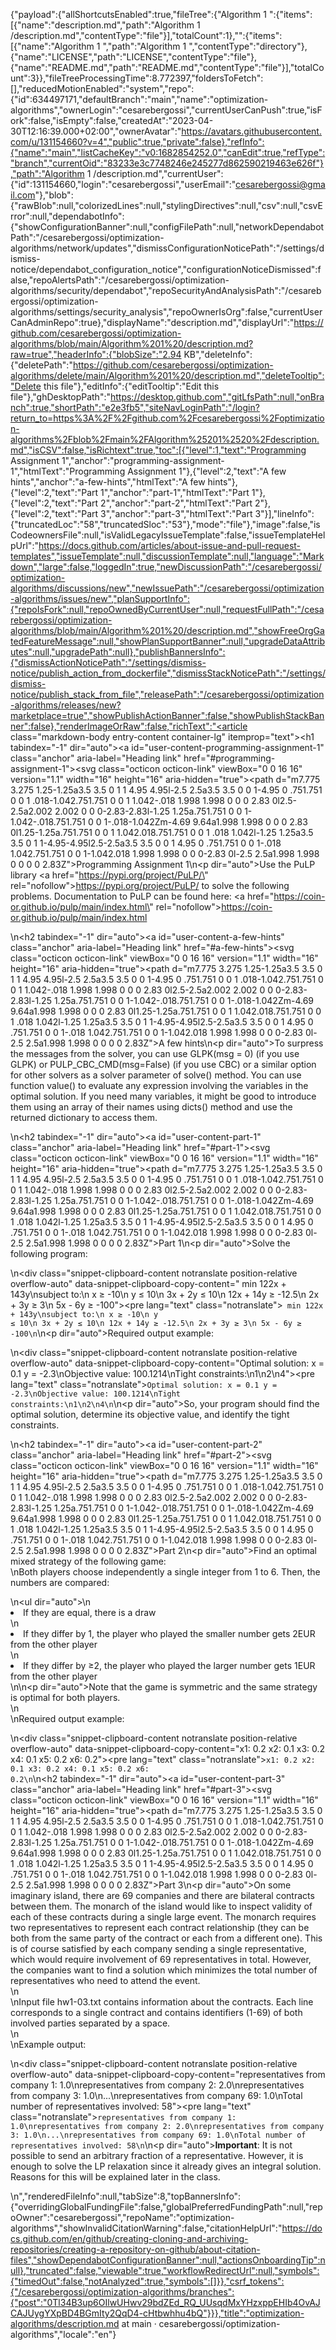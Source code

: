 {"payload":{"allShortcutsEnabled":true,"fileTree":{"Algorithm 1 ":{"items":[{"name":"description.md","path":"Algorithm 1 /description.md","contentType":"file"}],"totalCount":1},"":{"items":[{"name":"Algorithm 1 ","path":"Algorithm 1 ","contentType":"directory"},{"name":"LICENSE","path":"LICENSE","contentType":"file"},{"name":"README.md","path":"README.md","contentType":"file"}],"totalCount":3}},"fileTreeProcessingTime":8.772397,"foldersToFetch":[],"reducedMotionEnabled":"system","repo":{"id":634497171,"defaultBranch":"main","name":"optimization-algorithms","ownerLogin":"cesarebergossi","currentUserCanPush":true,"isFork":false,"isEmpty":false,"createdAt":"2023-04-30T12:16:39.000+02:00","ownerAvatar":"https://avatars.githubusercontent.com/u/131154660?v=4","public":true,"private":false},"refInfo":{"name":"main","listCacheKey":"v0:1682854252.0","canEdit":true,"refType":"branch","currentOid":"83233e3c7748246e245277d862590219463e626f"},"path":"Algorithm 1 /description.md","currentUser":{"id":131154660,"login":"cesarebergossi","userEmail":"cesarebergossi@gmail.com"},"blob":{"rawBlob":null,"colorizedLines":null,"stylingDirectives":null,"csv":null,"csvError":null,"dependabotInfo":{"showConfigurationBanner":null,"configFilePath":null,"networkDependabotPath":"/cesarebergossi/optimization-algorithms/network/updates","dismissConfigurationNoticePath":"/settings/dismiss-notice/dependabot_configuration_notice","configurationNoticeDismissed":false,"repoAlertsPath":"/cesarebergossi/optimization-algorithms/security/dependabot","repoSecurityAndAnalysisPath":"/cesarebergossi/optimization-algorithms/settings/security_analysis","repoOwnerIsOrg":false,"currentUserCanAdminRepo":true},"displayName":"description.md","displayUrl":"https://github.com/cesarebergossi/optimization-algorithms/blob/main/Algorithm%201%20/description.md?raw=true","headerInfo":{"blobSize":"2.94 KB","deleteInfo":{"deletePath":"https://github.com/cesarebergossi/optimization-algorithms/delete/main/Algorithm%201%20/description.md","deleteTooltip":"Delete this file"},"editInfo":{"editTooltip":"Edit this file"},"ghDesktopPath":"https://desktop.github.com","gitLfsPath":null,"onBranch":true,"shortPath":"e2e3fb5","siteNavLoginPath":"/login?return_to=https%3A%2F%2Fgithub.com%2Fcesarebergossi%2Foptimization-algorithms%2Fblob%2Fmain%2FAlgorithm%25201%2520%2Fdescription.md","isCSV":false,"isRichtext":true,"toc":[{"level":1,"text":"Programming Assignment 1","anchor":"programming-assignment-1","htmlText":"Programming Assignment 1"},{"level":2,"text":"A few hints","anchor":"a-few-hints","htmlText":"A few hints"},{"level":2,"text":"Part 1","anchor":"part-1","htmlText":"Part 1"},{"level":2,"text":"Part 2","anchor":"part-2","htmlText":"Part 2"},{"level":2,"text":"Part 3","anchor":"part-3","htmlText":"Part 3"}],"lineInfo":{"truncatedLoc":"58","truncatedSloc":"53"},"mode":"file"},"image":false,"isCodeownersFile":null,"isValidLegacyIssueTemplate":false,"issueTemplateHelpUrl":"https://docs.github.com/articles/about-issue-and-pull-request-templates","issueTemplate":null,"discussionTemplate":null,"language":"Markdown","large":false,"loggedIn":true,"newDiscussionPath":"/cesarebergossi/optimization-algorithms/discussions/new","newIssuePath":"/cesarebergossi/optimization-algorithms/issues/new","planSupportInfo":{"repoIsFork":null,"repoOwnedByCurrentUser":null,"requestFullPath":"/cesarebergossi/optimization-algorithms/blob/main/Algorithm%201%20/description.md","showFreeOrgGatedFeatureMessage":null,"showPlanSupportBanner":null,"upgradeDataAttributes":null,"upgradePath":null},"publishBannersInfo":{"dismissActionNoticePath":"/settings/dismiss-notice/publish_action_from_dockerfile","dismissStackNoticePath":"/settings/dismiss-notice/publish_stack_from_file","releasePath":"/cesarebergossi/optimization-algorithms/releases/new?marketplace=true","showPublishActionBanner":false,"showPublishStackBanner":false},"renderImageOrRaw":false,"richText":"<article class=\"markdown-body entry-content container-lg\" itemprop=\"text\"><h1 tabindex=\"-1\" dir=\"auto\"><a id=\"user-content-programming-assignment-1\" class=\"anchor\" aria-label=\"Heading link\" href=\"#programming-assignment-1\"><svg class=\"octicon octicon-link\" viewBox=\"0 0 16 16\" version=\"1.1\" width=\"16\" height=\"16\" aria-hidden=\"true\"><path d=\"m7.775 3.275 1.25-1.25a3.5 3.5 0 1 1 4.95 4.95l-2.5 2.5a3.5 3.5 0 0 1-4.95 0 .751.751 0 0 1 .018-1.042.751.751 0 0 1 1.042-.018 1.998 1.998 0 0 0 2.83 0l2.5-2.5a2.002 2.002 0 0 0-2.83-2.83l-1.25 1.25a.751.751 0 0 1-1.042-.018.751.751 0 0 1-.018-1.042Zm-4.69 9.64a1.998 1.998 0 0 0 2.83 0l1.25-1.25a.751.751 0 0 1 1.042.018.751.751 0 0 1 .018 1.042l-1.25 1.25a3.5 3.5 0 1 1-4.95-4.95l2.5-2.5a3.5 3.5 0 0 1 4.95 0 .751.751 0 0 1-.018 1.042.751.751 0 0 1-1.042.018 1.998 1.998 0 0 0-2.83 0l-2.5 2.5a1.998 1.998 0 0 0 0 2.83Z\"></path></svg></a>Programming Assignment 1</h1>\n<p dir=\"auto\">Use the PuLP library <a href=\"https://pypi.org/project/PuLP/\" rel=\"nofollow\">https://pypi.org/project/PuLP/</a> to solve the following problems. Documentation to PuLP can be found here: <a href=\"https://coin-or.github.io/pulp/main/index.html\" rel=\"nofollow\">https://coin-or.github.io/pulp/main/index.html</a></p>\n<h2 tabindex=\"-1\" dir=\"auto\"><a id=\"user-content-a-few-hints\" class=\"anchor\" aria-label=\"Heading link\" href=\"#a-few-hints\"><svg class=\"octicon octicon-link\" viewBox=\"0 0 16 16\" version=\"1.1\" width=\"16\" height=\"16\" aria-hidden=\"true\"><path d=\"m7.775 3.275 1.25-1.25a3.5 3.5 0 1 1 4.95 4.95l-2.5 2.5a3.5 3.5 0 0 1-4.95 0 .751.751 0 0 1 .018-1.042.751.751 0 0 1 1.042-.018 1.998 1.998 0 0 0 2.83 0l2.5-2.5a2.002 2.002 0 0 0-2.83-2.83l-1.25 1.25a.751.751 0 0 1-1.042-.018.751.751 0 0 1-.018-1.042Zm-4.69 9.64a1.998 1.998 0 0 0 2.83 0l1.25-1.25a.751.751 0 0 1 1.042.018.751.751 0 0 1 .018 1.042l-1.25 1.25a3.5 3.5 0 1 1-4.95-4.95l2.5-2.5a3.5 3.5 0 0 1 4.95 0 .751.751 0 0 1-.018 1.042.751.751 0 0 1-1.042.018 1.998 1.998 0 0 0-2.83 0l-2.5 2.5a1.998 1.998 0 0 0 0 2.83Z\"></path></svg></a>A few hints</h2>\n<p dir=\"auto\">To surpress the messages from the solver, you can use GLPK(msg = 0) (if you use GLPK) or PULP_CBC_CMD(msg=False) (if you use CBC) or a similar option for other solvers as a solver parameter of solve() method. You can use function value() to evaluate any expression involving the variables in the optimal solution. If you need many variables, it might be good to introduce them using an array of their names using dicts() method and use the returned dictionary to access them.</p>\n<h2 tabindex=\"-1\" dir=\"auto\"><a id=\"user-content-part-1\" class=\"anchor\" aria-label=\"Heading link\" href=\"#part-1\"><svg class=\"octicon octicon-link\" viewBox=\"0 0 16 16\" version=\"1.1\" width=\"16\" height=\"16\" aria-hidden=\"true\"><path d=\"m7.775 3.275 1.25-1.25a3.5 3.5 0 1 1 4.95 4.95l-2.5 2.5a3.5 3.5 0 0 1-4.95 0 .751.751 0 0 1 .018-1.042.751.751 0 0 1 1.042-.018 1.998 1.998 0 0 0 2.83 0l2.5-2.5a2.002 2.002 0 0 0-2.83-2.83l-1.25 1.25a.751.751 0 0 1-1.042-.018.751.751 0 0 1-.018-1.042Zm-4.69 9.64a1.998 1.998 0 0 0 2.83 0l1.25-1.25a.751.751 0 0 1 1.042.018.751.751 0 0 1 .018 1.042l-1.25 1.25a3.5 3.5 0 1 1-4.95-4.95l2.5-2.5a3.5 3.5 0 0 1 4.95 0 .751.751 0 0 1-.018 1.042.751.751 0 0 1-1.042.018 1.998 1.998 0 0 0-2.83 0l-2.5 2.5a1.998 1.998 0 0 0 0 2.83Z\"></path></svg></a>Part 1</h2>\n<p dir=\"auto\">Solve the following program:</p>\n<div class=\"snippet-clipboard-content notranslate position-relative overflow-auto\" data-snippet-clipboard-copy-content=\"       min 122x + 143y\nsubject to:\n         x ≥ -10\n         y ≤  10\n  3x +  2y ≤  10\n 12x + 14y ≥ -12.5\n  2x +  3y ≥   3\n  5x -  6y ≥ -100\"><pre lang=\"text\" class=\"notranslate\"><code>       min 122x + 143y\nsubject to:\n         x ≥ -10\n         y ≤  10\n  3x +  2y ≤  10\n 12x + 14y ≥ -12.5\n  2x +  3y ≥   3\n  5x -  6y ≥ -100\n</code></pre></div>\n<p dir=\"auto\">Required output example:</p>\n<div class=\"snippet-clipboard-content notranslate position-relative overflow-auto\" data-snippet-clipboard-copy-content=\"Optimal solution: x = 0.1 y = -2.3\nObjective value: 100.1214\nTight constraints:\n1\n2\n4\"><pre lang=\"text\" class=\"notranslate\"><code>Optimal solution: x = 0.1 y = -2.3\nObjective value: 100.1214\nTight constraints:\n1\n2\n4\n</code></pre></div>\n<p dir=\"auto\">So, your program should find the optimal solution, determine its objective value, and identify the tight constraints.</p>\n<h2 tabindex=\"-1\" dir=\"auto\"><a id=\"user-content-part-2\" class=\"anchor\" aria-label=\"Heading link\" href=\"#part-2\"><svg class=\"octicon octicon-link\" viewBox=\"0 0 16 16\" version=\"1.1\" width=\"16\" height=\"16\" aria-hidden=\"true\"><path d=\"m7.775 3.275 1.25-1.25a3.5 3.5 0 1 1 4.95 4.95l-2.5 2.5a3.5 3.5 0 0 1-4.95 0 .751.751 0 0 1 .018-1.042.751.751 0 0 1 1.042-.018 1.998 1.998 0 0 0 2.83 0l2.5-2.5a2.002 2.002 0 0 0-2.83-2.83l-1.25 1.25a.751.751 0 0 1-1.042-.018.751.751 0 0 1-.018-1.042Zm-4.69 9.64a1.998 1.998 0 0 0 2.83 0l1.25-1.25a.751.751 0 0 1 1.042.018.751.751 0 0 1 .018 1.042l-1.25 1.25a3.5 3.5 0 1 1-4.95-4.95l2.5-2.5a3.5 3.5 0 0 1 4.95 0 .751.751 0 0 1-.018 1.042.751.751 0 0 1-1.042.018 1.998 1.998 0 0 0-2.83 0l-2.5 2.5a1.998 1.998 0 0 0 0 2.83Z\"></path></svg></a>Part 2</h2>\n<p dir=\"auto\">Find an optimal mixed strategy of the following game: <br>\nBoth players choose independently a single integer from 1 to 6. Then, the numbers are compared:</p>\n<ul dir=\"auto\">\n<li>If they are equal, there is a draw</li>\n<li>If they differ by 1, the player who played the smaller number gets 2EUR from the other player</li>\n<li>If they differ by ≥2, the player who played the larger number gets 1EUR from the other player</li>\n</ul>\n<p dir=\"auto\">Note that the game is symmetric and the same strategy is optimal for both players. <br>\n<br>\nRequired output example:</p>\n<div class=\"snippet-clipboard-content notranslate position-relative overflow-auto\" data-snippet-clipboard-copy-content=\"x1: 0.2 x2: 0.1 x3: 0.2 x4: 0.1 x5: 0.2 x6: 0.2\"><pre lang=\"text\" class=\"notranslate\"><code>x1: 0.2 x2: 0.1 x3: 0.2 x4: 0.1 x5: 0.2 x6: 0.2\n</code></pre></div>\n<h2 tabindex=\"-1\" dir=\"auto\"><a id=\"user-content-part-3\" class=\"anchor\" aria-label=\"Heading link\" href=\"#part-3\"><svg class=\"octicon octicon-link\" viewBox=\"0 0 16 16\" version=\"1.1\" width=\"16\" height=\"16\" aria-hidden=\"true\"><path d=\"m7.775 3.275 1.25-1.25a3.5 3.5 0 1 1 4.95 4.95l-2.5 2.5a3.5 3.5 0 0 1-4.95 0 .751.751 0 0 1 .018-1.042.751.751 0 0 1 1.042-.018 1.998 1.998 0 0 0 2.83 0l2.5-2.5a2.002 2.002 0 0 0-2.83-2.83l-1.25 1.25a.751.751 0 0 1-1.042-.018.751.751 0 0 1-.018-1.042Zm-4.69 9.64a1.998 1.998 0 0 0 2.83 0l1.25-1.25a.751.751 0 0 1 1.042.018.751.751 0 0 1 .018 1.042l-1.25 1.25a3.5 3.5 0 1 1-4.95-4.95l2.5-2.5a3.5 3.5 0 0 1 4.95 0 .751.751 0 0 1-.018 1.042.751.751 0 0 1-1.042.018 1.998 1.998 0 0 0-2.83 0l-2.5 2.5a1.998 1.998 0 0 0 0 2.83Z\"></path></svg></a>Part 3</h2>\n<p dir=\"auto\">On some imaginary island, there are 69 companies and there are bilateral contracts between them. The monarch of the island would like to inspect validity of each of these contracts during a single large event. The monarch requires two representatives to represent each contract relationship (they can be both from the same party of the contract or each from a different one). This is of course satisfied by each company sending a single representative, which would require involvement of 69 representatives in total. However, the companies want to find a solution which minimizes the total number of representatives who need to attend the event. <br>\n<br>\nInput file hw1-03.txt contains information about the contracts. Each line corresponds to a single contract and contains identifiers (1-69) of both involved parties separated by a space. <br>\n<br>\nExample output:</p>\n<div class=\"snippet-clipboard-content notranslate position-relative overflow-auto\" data-snippet-clipboard-copy-content=\"representatives from company 1: 1.0\nrepresentatives from company 2: 2.0\nrepresentatives from company 3: 1.0\n...\nrepresentatives from company 69: 1.0\nTotal number of representatives involved: 58\"><pre lang=\"text\" class=\"notranslate\"><code>representatives from company 1: 1.0\nrepresentatives from company 2: 2.0\nrepresentatives from company 3: 1.0\n...\nrepresentatives from company 69: 1.0\nTotal number of representatives involved: 58\n</code></pre></div>\n<p dir=\"auto\"><strong>Important</strong>: It is not possible to send an arbitrary fraction of a representative. However, it is enough to solve the LP relaxation since it already gives an integral solution. Reasons for this will be explained later in the class.</p>\n</article>","renderedFileInfo":null,"tabSize":8,"topBannersInfo":{"overridingGlobalFundingFile":false,"globalPreferredFundingPath":null,"repoOwner":"cesarebergossi","repoName":"optimization-algorithms","showInvalidCitationWarning":false,"citationHelpUrl":"https://docs.github.com/en/github/creating-cloning-and-archiving-repositories/creating-a-repository-on-github/about-citation-files","showDependabotConfigurationBanner":null,"actionsOnboardingTip":null},"truncated":false,"viewable":true,"workflowRedirectUrl":null,"symbols":{"timedOut":false,"notAnalyzed":true,"symbols":[]}},"csrf_tokens":{"/cesarebergossi/optimization-algorithms/branches":{"post":"0Tl34B3up6OIlwUHwv29bdZEd_RQ_UUsqdMxYHzxppEHIb4OvAJCAJUygYXpBD4BGmIty2QqD4-cHtbwhhu4bQ"}}},"title":"optimization-algorithms/description.md at main · cesarebergossi/optimization-algorithms","locale":"en"}